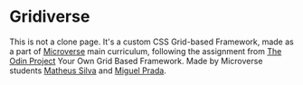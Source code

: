 # Gridiverse

This is not a clone page. It's a custom CSS Grid-based Framework, made as a part of [Microverse](https://www.microverse.org/) main curriculum, following the assignment from [The Odin Project](https://www.theodinproject.com/courses/html5-and-css3/lessons/design-your-own-grid-based-framework) Your Own Grid Based Framework.
Made by Microverse students [Matheus Silva](https://github.com/matheus-fls) and [Miguel Prada](https://github.com/mapra99).
